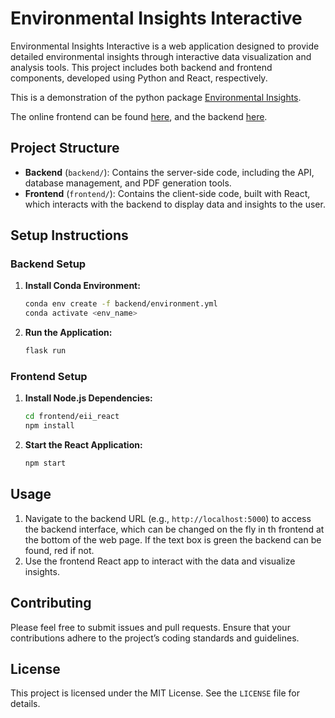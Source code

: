# Environmental Insights Interactive

Environmental Insights Interactive is a web application designed to provide detailed environmental insights through interactive data visualization and analysis tools. This project includes both backend and frontend components, developed using Python and React, respectively.

This is a demonstration of the python package [Environmental Insights](https://pypi.org/project/environmental-insights/). 

The online frontend can be found [here](https://liamjberrisford.github.io/Environmental-Insights-Interactive/), and the backend [here](https://liberrisford.pythonanywhere.com).

## Project Structure

- **Backend** (`backend/`): Contains the server-side code, including the API, database management, and PDF generation tools.
- **Frontend** (`frontend/`): Contains the client-side code, built with React, which interacts with the backend to display data and insights to the user.

## Setup Instructions

### Backend Setup

1. **Install Conda Environment:**
   ```bash
   conda env create -f backend/environment.yml
   conda activate <env_name>
   ```
3. **Run the Application:**
   ```bash
   flask run
   ```

### Frontend Setup

1. **Install Node.js Dependencies:**
   ```bash
   cd frontend/eii_react
   npm install
   ```
2. **Start the React Application:**
   ```bash
   npm start
   ```

## Usage

1. Navigate to the backend URL (e.g., `http://localhost:5000`) to access the backend interface, which can be changed on the fly in th frontend at the bottom of the web page. If the text box is green the backend can be found, red if not. 
2. Use the frontend React app to interact with the data and visualize insights.

## Contributing

Please feel free to submit issues and pull requests. Ensure that your contributions adhere to the project’s coding standards and guidelines.

## License

This project is licensed under the MIT License. See the `LICENSE` file for details.

